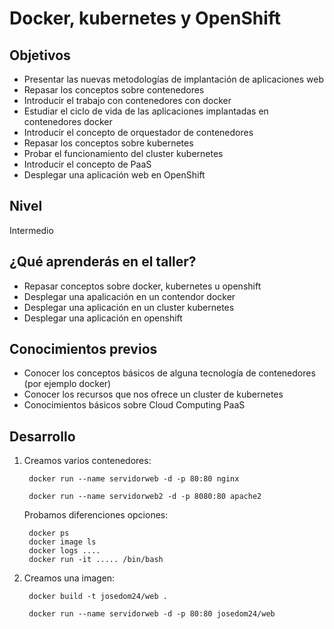 # Docker, kubernetes y OpenShift

## Objetivos

* Presentar las nuevas metodologías de implantación de aplicaciones web 
* Repasar los conceptos sobre contenedores
* Introducir el trabajo con contenedores con docker
* Estudiar el ciclo de vida de las aplicaciones implantadas en contenedores docker
* Introducir el concepto de orquestador de contenedores
* Repasar los conceptos sobre kubernetes
* Probar el funcionamiento del cluster kubernetes
* Introducir el concepto de PaaS
* Desplegar una aplicación web en OpenShift

## Nivel

Intermedio

## ¿Qué aprenderás en el taller?

* Repasar conceptos sobre docker, kubernetes u openshift
* Desplegar una apalicación en un contendor docker
* Desplegar una aplicación en un cluster kubernetes
* Desplegar una aplicación en openshift

## Conocimientos previos

* Conocer los conceptos básicos de alguna tecnología de contenedores (por ejemplo docker)
* Conocer los recursos que nos ofrece un cluster de kubernetes
* Conocimientos básicos sobre Cloud Computing PaaS

## Desarrollo

1. Creamos varios contenedores:
        
        docker run --name servidorweb -d -p 80:80 nginx

        docker run --name servidorweb2 -d -p 8080:80 apache2

    Probamos diferenciones opciones: 

        docker ps
        docker image ls
        docker logs ....
        docker run -it ..... /bin/bash

2. Creamos una imagen:

        docker build -t josedom24/web .

        docker run --name servidorweb -d -p 80:80 josedom24/web
